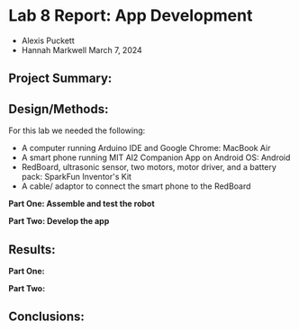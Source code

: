 # Lab 8 Report: App Development
* Alexis Puckett
* Hannah Markwell
March 7, 2024


## Project Summary:


## Design/Methods:
For this lab we needed the following:
* A computer running Arduino IDE and Google Chrome: MacBook Air
* A smart phone running MIT AI2 Companion App on Android OS: Android
* RedBoard, ultrasonic sensor, two motors, motor driver, and a battery pack: SparkFun Inventor's Kit
* A cable/ adaptor to connect the smart phone to the RedBoard

**Part One: Assemble and test the robot**

**Part Two: Develop the app**


## Results:

**Part One:**

**Part Two:**

## Conclusions:
